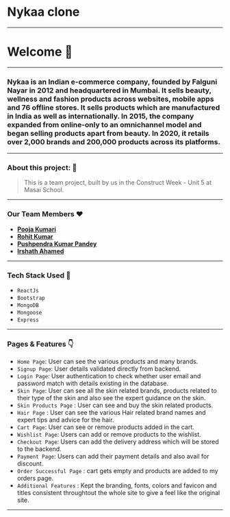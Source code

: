 # Nykaa clone
---
# Welcome :wave:
---
### Nykaa is an Indian e-commerce company, founded by Falguni Nayar in 2012 and headquartered in Mumbai. It sells beauty, wellness and fashion products across websites, mobile apps and 76 offline stores. It sells products which are manufactured in India as well as internationally. In 2015, the company expanded from online-only to an omnichannel model and began selling products apart from beauty. In 2020, it retails over 2,000 brands and 200,000 products across its platforms.
---
### About this project: :raised_hands:

> This is a team project, built by us in the Construct Week - Unit 5 at Masai School.

---
### Our Team Members :heart:

- **[Pooja Kumari]()**
- **[Rohit Kumar](https://github.com/rht16)**
- **[Pushpendra Kumar Pandey](https://github.com/pandeypushpendra3)**
- **[Irshath Ahamed](https://github.com/irshathahamed21)**

---
### Tech Stack Used :wrench:

- `ReactJs`
- `Bootstrap`
- `MongoDB`
- `Mongoose`
- `Express`
---

### Pages & Features :point_down:

- `Home Page`: User can see the various products and many brands.
- `Signup Page`: User details validated directly from backend.
- `Login Page`: User authentication to check whether user email and password match with details existing in the database.
- `Skin Page`: User can see all the skin related brands, products related to their type of the skin and also see the expert guidance on the skin. 
- `Skin Products Page` : User can see and buy the skin related products.
- `Hair Page` : User can see the various Hair related brand names and expert tips and advice for the hair.
- `Cart Page`: User can see or remove products added in the cart.
- `Wishlist Page`: Users can add or remove products to the wishlist.
- `Checkout Page`: Users can add the delivery address which will be stored to the backend.
- `Payment Page`:  Users can add their payment details and also avail for discount.
- `Order Successful Page` : cart gets empty and products are added to my orders page.
- `Additional Features` : Kept the branding, fonts, colors and favicon and titles consistent throughtout the whole site to give a feel like the original site.

---

